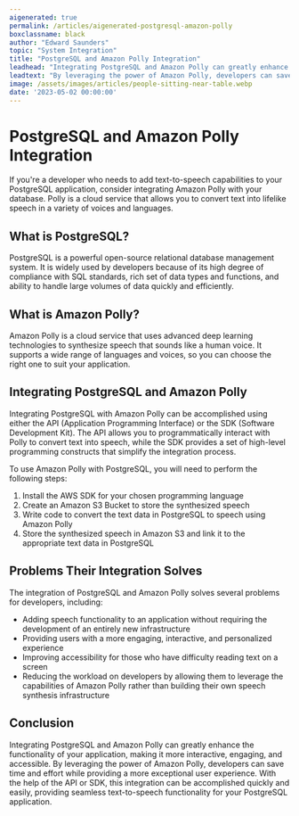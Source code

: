 ```yaml
---
aigenerated: true
permalink: /articles/aigenerated-postgresql-amazon-polly
boxclassname: black
author: "Edward Saunders"
topic: "System Integration"
title: "PostgreSQL and Amazon Polly Integration"
leadhead: "Integrating PostgreSQL and Amazon Polly can greatly enhance the functionality of your application, making it more interactive, engaging, and accessible"
leadtext: "By leveraging the power of Amazon Polly, developers can save time and effort while providing a more exceptional user experience. With the help of the API or SDK, this integration can be accomplished quickly and easily, providing seamless text-to-speech functionality for your PostgreSQL application."
image: /assets/images/articles/people-sitting-near-table.webp
date: '2023-05-02 00:00:00'
---
```

<div class="arttext">  <h1>PostgreSQL and Amazon Polly Integration</h1>

  <p>If you're a developer who needs to add text-to-speech capabilities to your PostgreSQL application, consider integrating Amazon Polly with your database. Polly is a cloud service that allows you to convert text into lifelike speech in a variety of voices and languages.</p>

  <h2>What is PostgreSQL?</h2>
  <p>PostgreSQL is a powerful open-source relational database management system. It is widely used by developers because of its high degree of compliance with SQL standards, rich set of data types and functions, and ability to handle large volumes of data quickly and efficiently.</p>

  <h2>What is Amazon Polly?</h2>
  <p>Amazon Polly is a cloud service that uses advanced deep learning technologies to synthesize speech that sounds like a human voice. It supports a wide range of languages and voices, so you can choose the right one to suit your application.</p>

  <h2>Integrating PostgreSQL and Amazon Polly</h2>
  <p>Integrating PostgreSQL with Amazon Polly can be accomplished using either the API (Application Programming Interface) or the SDK (Software Development Kit). The API allows you to programmatically interact with Polly to convert text into speech, while the SDK provides a set of high-level programming constructs that simplify the integration process.</p>

  <p>To use Amazon Polly with PostgreSQL, you will need to perform the following steps:</p>

  <ol>
    <li>Install the AWS SDK for your chosen programming language</li>
    <li>Create an Amazon S3 Bucket to store the synthesized speech</li>
    <li>Write code to convert the text data in PostgreSQL to speech using Amazon Polly</li>
    <li>Store the synthesized speech in Amazon S3 and link it to the appropriate text data in PostgreSQL</li>
  </ol>

  <h2>Problems Their Integration Solves</h2>
  <p>The integration of PostgreSQL and Amazon Polly solves several problems for developers, including:</p>

  <ul>
    <li>Adding speech functionality to an application without requiring the development of an entirely new infrastructure</li>
    <li>Providing users with a more engaging, interactive, and personalized experience</li>
    <li>Improving accessibility for those who have difficulty reading text on a screen</li>
    <li>Reducing the workload on developers by allowing them to leverage the capabilities of Amazon Polly rather than building their own speech synthesis infrastructure</li>
  </ul>

  <h2>Conclusion</h2>
  <p>Integrating PostgreSQL and Amazon Polly can greatly enhance the functionality of your application, making it more interactive, engaging, and accessible. By leveraging the power of Amazon Polly, developers can save time and effort while providing a more exceptional user experience. With the help of the API or SDK, this integration can be accomplished quickly and easily, providing seamless text-to-speech functionality for your PostgreSQL application.</p>

</div>